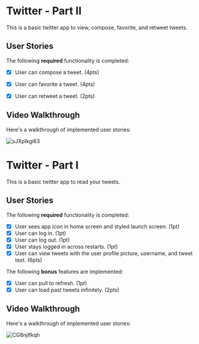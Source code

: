 # Twitter - Part II

This is a basic twitter app to view, compose, favorite, and retweet tweets.

## User Stories

The following **required** functionality is completed:

- [x] User can compose a tweet. (4pts)
- [x] User can favorite a tweet. (4pts)
- [x] User can retweet a tweet. (2pts)


## Video Walkthrough

Here's a walkthrough of implemented user stories:

![sJXpIkgi63](https://user-images.githubusercontent.com/79591114/148801189-c85b241d-c869-443a-9ed4-4633492ed345.gif)









# Twitter - Part I

This is a basic twitter app to read your tweets.

## User Stories

The following **required** functionality is completed:

- [x] User sees app icon in home screen and styled launch screen. (1pt)
- [x] User can log in. (1pt)
- [x] User can log out. (1pt)
- [x] User stays logged in across restarts. (1pt)
- [x] User can view tweets with the user profile picture, username, and tweet text. (6pts)

The following **bonus** features are implemented:

- [x] User can pull to refresh. (1pt)
- [x] User can load past tweets infinitely. (2pts)

## Video Walkthrough

Here's a walkthrough of implemented user stories:

![CG8njlfkqh](https://user-images.githubusercontent.com/79591114/148559180-a74dfc7a-9771-4bf0-be2d-a1a62aaf32ad.gif)

